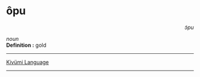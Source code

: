 
# ôpu

<div align="right"><i>ɔ̃pu</i></div>

*noun*  
**Definition :** gold  

---

[Kivümi Language](../README.md)

---
